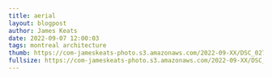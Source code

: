 ```yaml
---
title: aerial
layout: blogpost
author: James Keats
date: 2022-09-07 12:00:03
tags: montreal architecture
thumb: https://com-jameskeats-photo.s3.amazonaws.com/2022-09-XX/DSC_0275_thumb.jpg
fullsize: https://com-jameskeats-photo.s3.amazonaws.com/2022-09-XX/DSC_0275.jpg
---
```

